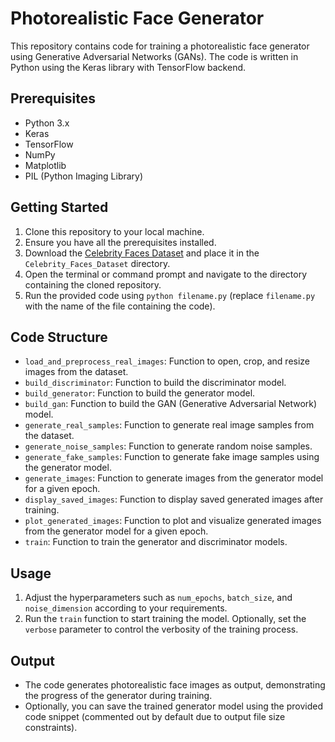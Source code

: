 # Photorealistic Face Generator

This repository contains code for training a photorealistic face generator using Generative Adversarial Networks (GANs). The code is written in Python using the Keras library with TensorFlow backend.

## Prerequisites
- Python 3.x
- Keras
- TensorFlow
- NumPy
- Matplotlib
- PIL (Python Imaging Library)

## Getting Started
1. Clone this repository to your local machine.
2. Ensure you have all the prerequisites installed.
3. Download the [Celebrity Faces Dataset](https://www.kaggle.com/dansbecker/5-celebrity-faces-dataset) and place it in the `Celebrity_Faces_Dataset` directory.
4. Open the terminal or command prompt and navigate to the directory containing the cloned repository.
5. Run the provided code using `python filename.py` (replace `filename.py` with the name of the file containing the code).

## Code Structure
- `load_and_preprocess_real_images`: Function to open, crop, and resize images from the dataset.
- `build_discriminator`: Function to build the discriminator model.
- `build_generator`: Function to build the generator model.
- `build_gan`: Function to build the GAN (Generative Adversarial Network) model.
- `generate_real_samples`: Function to generate real image samples from the dataset.
- `generate_noise_samples`: Function to generate random noise samples.
- `generate_fake_samples`: Function to generate fake image samples using the generator model.
- `generate_images`: Function to generate images from the generator model for a given epoch.
- `display_saved_images`: Function to display saved generated images after training.
- `plot_generated_images`: Function to plot and visualize generated images from the generator model for a given epoch.
- `train`: Function to train the generator and discriminator models.

## Usage
1. Adjust the hyperparameters such as `num_epochs`, `batch_size`, and `noise_dimension` according to your requirements.
2. Run the `train` function to start training the model. Optionally, set the `verbose` parameter to control the verbosity of the training process.

## Output
- The code generates photorealistic face images as output, demonstrating the progress of the generator during training.
- Optionally, you can save the trained generator model using the provided code snippet (commented out by default due to output file size constraints).
